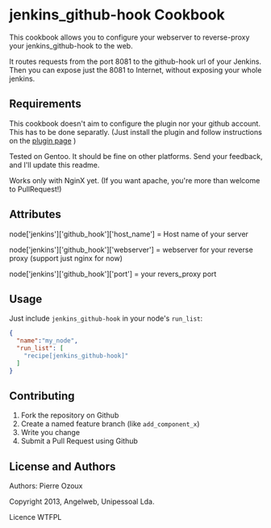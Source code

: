 jenkins_github-hook Cookbook
============================
This cookbook allows you to configure your webserver to reverse-proxy your jenkins_github-hook to the web.

It routes requests from the port 8081 to the github-hook url of your Jenkins. Then you can expose just the 8081 to Internet, without exposing your whole jenkins.

Requirements
------------
This cookbook doesn't aim to configure the plugin nor your github account. This has to be done separatly.
(Just install the plugin and follow instructions on the [plugin page](https://wiki.jenkins-ci.org/display/JENKINS/GitHub+Plugin) )

Tested on Gentoo. It should be fine on other platforms. Send your feedback, and I'll update this readme.

Works only with NginX yet. (If you want apache, you're more than welcome to PullRequest!)

Attributes
----------

node['jenkins']['github_hook']['host_name'] = Host name of your server

node['jenkins']['github_hook']['webserver']   = webserver for your reverse proxy (support just nginx for now)

node['jenkins']['github_hook']['port']      = your revers_proxy port


Usage
-----
Just include `jenkins_github-hook` in your node's `run_list`:

```json
{
  "name":"my_node",
  "run_list": [
    "recipe[jenkins_github-hook]"
  ]
}
```

Contributing
------------
1. Fork the repository on Github
2. Create a named feature branch (like `add_component_x`)
3. Write you change
6. Submit a Pull Request using Github

License and Authors
-------------------
Authors: Pierre Ozoux

Copyright 2013, Angelweb, Unipessoal Lda.

Licence WTFPL
